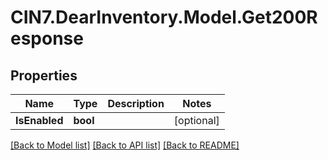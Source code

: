 # CIN7.DearInventory.Model.Get200Response

## Properties

| Name          | Type     | Description | Notes      |
| ------------- | -------- | ----------- | ---------- |
| **IsEnabled** | **bool** |             | [optional] |

[[Back to Model list]](../README.md#documentation-for-models) [[Back to API list]](../README.md#documentation-for-api-endpoints) [[Back to README]](../README.md)
